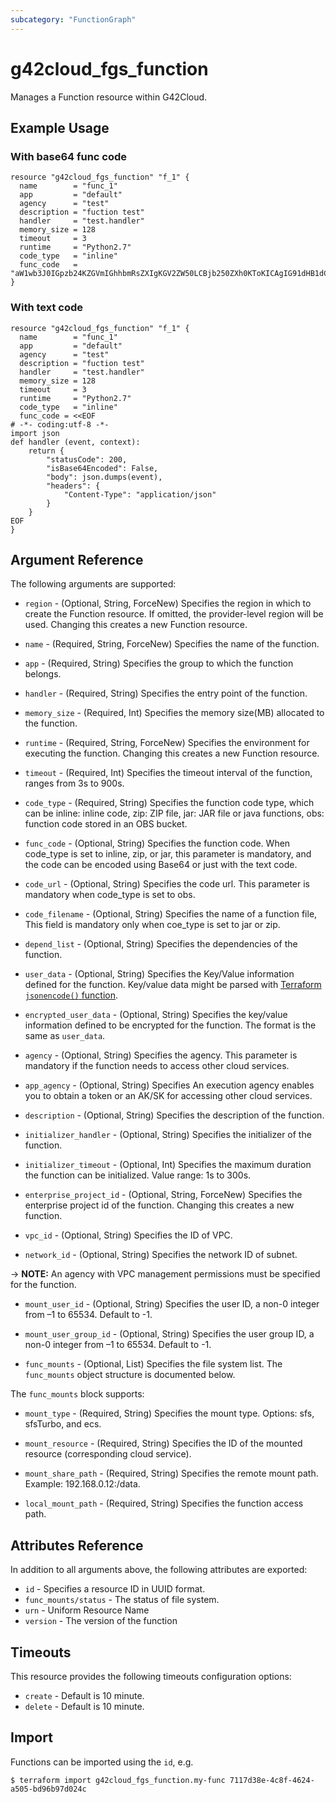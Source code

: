 ```yaml
---
subcategory: "FunctionGraph"
---
```


# g42cloud_fgs_function

Manages a Function resource within G42Cloud.

## Example Usage

### With base64 func code

```hcl
resource "g42cloud_fgs_function" "f_1" {
  name        = "func_1"
  app         = "default"
  agency      = "test"
  description = "fuction test"
  handler     = "test.handler"
  memory_size = 128
  timeout     = 3
  runtime     = "Python2.7"
  code_type   = "inline"
  func_code   = "aW1wb3J0IGpzb24KZGVmIGhhbmRsZXIgKGV2ZW50LCBjb250ZXh0KToKICAgIG91dHB1dCA9ICdIZWxsbyBtZXNzYWdlOiAnICsganNvbi5kdW1wcyhldmVudCkKICAgIHJldHVybiBvdXRwdXQ="
}
```

### With text code

```hcl
resource "g42cloud_fgs_function" "f_1" {
  name        = "func_1"
  app         = "default"
  agency      = "test"
  description = "fuction test"
  handler     = "test.handler"
  memory_size = 128
  timeout     = 3
  runtime     = "Python2.7"
  code_type   = "inline"
  func_code = <<EOF
# -*- coding:utf-8 -*-
import json
def handler (event, context):
    return {
        "statusCode": 200,
        "isBase64Encoded": False,
        "body": json.dumps(event),
        "headers": {
            "Content-Type": "application/json"
        }
    }
EOF
}
```

## Argument Reference

The following arguments are supported:

* `region` - (Optional, String, ForceNew) Specifies the region in which to create the Function resource. If omitted, the
  provider-level region will be used. Changing this creates a new Function resource.

* `name` - (Required, String, ForceNew) Specifies the name of the function.

* `app` - (Required, String) Specifies the group to which the function belongs.

* `handler` - (Required, String) Specifies the entry point of the function.

* `memory_size` - (Required, Int) Specifies the memory size(MB) allocated to the function.

* `runtime` - (Required, String, ForceNew) Specifies the environment for executing the function. Changing this creates a
  new Function resource.

* `timeout` - (Required, Int) Specifies the timeout interval of the function, ranges from 3s to 900s.

* `code_type` - (Required, String) Specifies the function code type, which can be inline: inline code, zip: ZIP file,
  jar: JAR file or java functions, obs: function code stored in an OBS bucket.

* `func_code` - (Optional, String) Specifies the function code. When code_type is set to inline, zip, or jar, this
  parameter is mandatory, and the code can be encoded using Base64 or just with the text code.

* `code_url` - (Optional, String) Specifies the code url. This parameter is mandatory when code_type is set to obs.

* `code_filename` - (Optional, String) Specifies the name of a function file, This field is mandatory only when coe_type
  is set to jar or zip.

* `depend_list` - (Optional, String) Specifies the dependencies of the function.

* `user_data` - (Optional, String) Specifies the Key/Value information defined for the function. Key/value data might be
  parsed with [Terraform `jsonencode()` function]('https://www.terraform.io/docs/language/functions/jsonencode.html').

* `encrypted_user_data` - (Optional, String) Specifies the key/value information defined to be encrypted for the
  function. The format is the same as `user_data`.

* `agency` - (Optional, String) Specifies the agency. This parameter is mandatory if the function needs to access other
  cloud services.

* `app_agency` - (Optional, String) Specifies An execution agency enables you to obtain a token or an AK/SK for
  accessing other cloud services.

* `description` - (Optional, String) Specifies the description of the function.

* `initializer_handler` - (Optional, String) Specifies the initializer of the function.

* `initializer_timeout` - (Optional, Int) Specifies the maximum duration the function can be initialized. Value range:
  1s to 300s.

* `enterprise_project_id` - (Optional, String, ForceNew) Specifies the enterprise project id of the function. Changing
  this creates a new function.

* `vpc_id`  - (Optional, String) Specifies the ID of VPC.

* `network_id`  - (Optional, String) Specifies the network ID of subnet.

-> **NOTE:** An agency with VPC management permissions must be specified for the function.

* `mount_user_id` - (Optional, String) Specifies the user ID, a non-0 integer from –1 to 65534. Default to -1.

* `mount_user_group_id` - (Optional, String) Specifies the user group ID, a non-0 integer from –1 to 65534. Default to
  -1.

* `func_mounts` - (Optional, List) Specifies the file system list. The `func_mounts` object structure is documented
  below.

The `func_mounts` block supports:

* `mount_type` - (Required, String) Specifies the mount type. Options: sfs, sfsTurbo, and ecs.

* `mount_resource` - (Required, String) Specifies the ID of the mounted resource (corresponding cloud service).

* `mount_share_path` - (Required, String) Specifies the remote mount path. Example: 192.168.0.12:/data.

* `local_mount_path` - (Required, String) Specifies the function access path.

## Attributes Reference

In addition to all arguments above, the following attributes are exported:

* `id` - Specifies a resource ID in UUID format.
* `func_mounts/status` - The status of file system.
* `urn` - Uniform Resource Name
* `version` - The version of the function

## Timeouts

This resource provides the following timeouts configuration options:

* `create` - Default is 10 minute.
* `delete` - Default is 10 minute.

## Import

Functions can be imported using the `id`, e.g.

```
$ terraform import g42cloud_fgs_function.my-func 7117d38e-4c8f-4624-a505-bd96b97d024c
```
